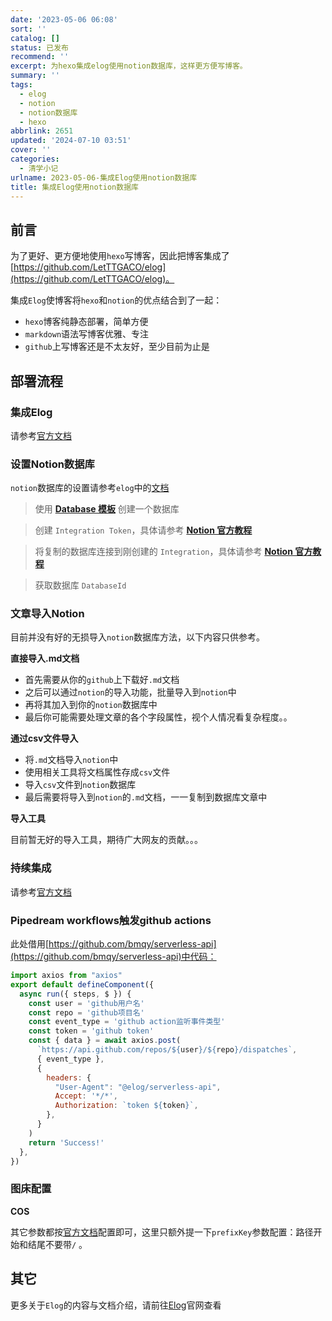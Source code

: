 ```yaml
---
date: '2023-05-06 06:08'
sort: ''
catalog: []
status: 已发布
recommend: ''
excerpt: 为hexo集成elog使用notion数据库，这样更方便写博客。
summary: ''
tags:
  - elog
  - notion
  - notion数据库
  - hexo
abbrlink: 2651
updated: '2024-07-10 03:51'
cover: ''
categories:
  - 清学小记
urlname: 2023-05-06-集成Elog使用notion数据库
title: 集成Elog使用notion数据库
---
```


## 前言


为了更好、更方便地使用`hexo`写博客，因此把博客集成了[https://github.com/LetTTGACO/elog](https://github.com/LetTTGACO/elog)。


集成`Elog`使博客将`hexo`和`notion`的优点结合到了一起：

- `hexo`博客纯静态部署，简单方便
- `markdown`语法写博客优雅、专注
- `github`上写博客还是不太友好，至少目前为止是

## 部署流程


### 集成Elog


请参考[官方文档](https://elog.1874.cool/notion/start)


### 设置Notion数据库


`notion`数据库的设置请参考`elog`中的[文档](https://elog.1874.cool/notion/gvnxobqogetukays#notion)


> 使用 [**Database 模板**](https://1874.notion.site/09ff9e1e141744c6af0a1f69d2a3d834?v=a09065f9266446afa745b475044daca6) 创建一个数据库


> 创建 `Integration Token`，具体请参考 [**Notion 官方教程**](https://developers.notion.com/docs/create-a-notion-integration#step-1-create-an-integration)


> 将复制的数据库连接到刚创建的 `Integration`，具体请参考 [**Notion 官方教程**](https://developers.notion.com/docs/create-a-notion-integration#step-2-share-a-database-with-your-integration)


> 获取数据库 `DatabaseId`


### 文章导入Notion


目前并没有好的无损导入`notion`数据库方法，以下内容只供参考。


**直接导入.md文档**

- 首先需要从你的`github`上下载好`.md`文档
- 之后可以通过`notion`的导入功能，批量导入到`notion`中
- 再将其加入到你的`notion`数据库中
- 最后你可能需要处理文章的各个字段属性，视个人情况看复杂程度。。

**通过csv文件导入**

- 将`.md`文档导入`notion`中
- 使用相关工具将文档属性存成`csv`文件
- 导入`csv`文件到`notion`数据库
- 最后需要将导入到`notion`的`.md`文档，一一复制到数据库文章中

**导入工具**


目前暂无好的导入工具，期待广大网友的贡献。。。


### 持续集成


请参考[官方文档](https://elog.1874.cool/notion/vy55q9xwlqlsfrvk#notion-%E7%A4%BA%E4%BE%8B)


### Pipedream workflows触发github actions


此处借用[https://github.com/bmqy/serverless-api](https://github.com/bmqy/serverless-api)中代码：


```javascript
import axios from "axios"
export default defineComponent({
  async run({ steps, $ }) {
    const user = 'github用户名'
    const repo = 'github项目名'
    const event_type = 'github action监听事件类型'
    const token = 'github token'
    const { data } = await axios.post(
      `https://api.github.com/repos/${user}/${repo}/dispatches`,
      { event_type },
      {
        headers: {
          "User-Agent": "@elog/serverless-api",
          Accept: '*/*',
          Authorization: `token ${token}`,
        },
      }
    )
    return 'Success!'
  },
})
```


### 图床配置


**COS**


其它参数都按[官方文档](https://elog.1874.cool/notion/fe8ywmt999gon12w#%E8%85%BE%E8%AE%AF%E4%BA%91-cos-%E9%98%BF%E9%87%8C%E4%BA%91-oss-%E4%B8%83%E7%89%9B%E4%BA%91-qiniu)配置即可，这里只额外提一下`prefixKey`参数配置：路径开始和结尾不要带`/` 。


## 其它


更多关于`Elog`的内容与文档介绍，请前往[Elog](https://elog.1874.cool/)官网查看

